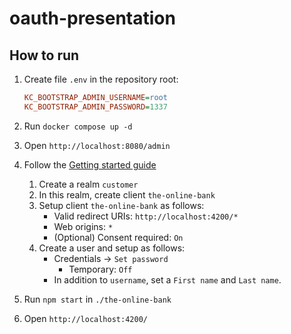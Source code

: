 # oauth-presentation

## How to run

1. Create file `.env` in the repository root:

    ```ini
    KC_BOOTSTRAP_ADMIN_USERNAME=root
    KC_BOOTSTRAP_ADMIN_PASSWORD=1337
    ```

2. Run `docker compose up -d`
3. Open `http://localhost:8080/admin`
4. Follow the [Getting started guide](https://www.keycloak.org/getting-started/getting-started-docker)
    1. Create a realm `customer`
    2. In this realm, create client `the-online-bank`
    3. Setup client `the-online-bank` as follows:
        * Valid redirect URIs: `http://localhost:4200/*`
        * Web origins: `*`
        * (Optional) Consent required: `On`
    4. Create a user and setup as follows:
        * Credentials -> `Set password`
            * Temporary: `Off`
        * In addition to `username`, set a `First name` and `Last name`.
5. Run `npm start` in `./the-online-bank`
6. Open `http://localhost:4200/`
